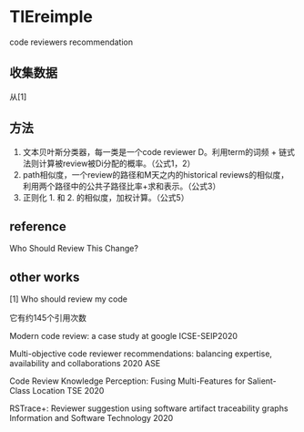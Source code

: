 # TIEreimple
code reviewers recommendation 

## 收集数据
从[1]
## 方法
1. 文本贝叶斯分类器，每一类是一个code reviewer D。利用term的词频 + 链式法则计算被review被Di分配的概率。（公式1，2）
2. path相似度，一个review的路径和M天之内的historical reviews的相似度，利用两个路径中的公共子路径比率+求和表示。（公式3）
3. 正则化 1. 和 2. 的相似度，加权计算。（公式5）

## reference

Who Should Review This Change?

## other works

[1] Who should review my code

它有约145个引用次数

 Modern code review: a case study at google ICSE-SEIP2020 
 
 Multi-objective code reviewer recommendations: balancing expertise, availability and collaborations 2020 ASE
 
 Code Review Knowledge Perception: Fusing Multi-Features for Salient-Class Location TSE 2020
 
 RSTrace+: Reviewer suggestion using software artifact traceability graphs Information and Software Technology 2020
